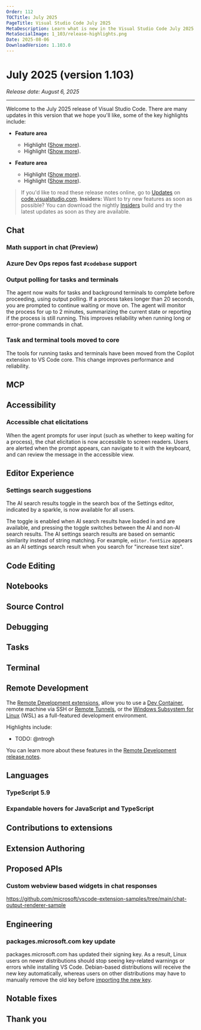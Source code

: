 ```yaml
---
Order: 112
TOCTitle: July 2025
PageTitle: Visual Studio Code July 2025
MetaDescription: Learn what is new in the Visual Studio Code July 2025 Release (1.103)
MetaSocialImage: 1_103/release-highlights.png
Date: 2025-08-06
DownloadVersion: 1.103.0
---
```

# July 2025 (version 1.103)

_Release date: August 6, 2025_

<!-- DOWNLOAD_LINKS_PLACEHOLDER -->

---

Welcome to the July 2025 release of Visual Studio Code. There are many updates in this version that we hope you'll like, some of the key highlights include:

* **Feature area**
  * Highlight ([Show more](#bookmark)).
  * Highlight ([Show more](#bookmark)).

* **Feature area**
  * Highlight ([Show more](#bookmark)).
  * Highlight ([Show more](#bookmark)).

>If you'd like to read these release notes online, go to [Updates](https://code.visualstudio.com/updates) on [code.visualstudio.com](https://code.visualstudio.com).
**Insiders:** Want to try new features as soon as possible? You can download the nightly [Insiders](https://code.visualstudio.com/insiders) build and try the latest updates as soon as they are available.

## Chat

### Math support in chat (Preview)

<!-- TODO: mjbvz -->

### Azure Dev Ops repos fast `#codebase` support

<!-- TODO: mjbvz -->


### Output polling for tasks and terminals

The agent now waits for tasks and background terminals to complete before proceeding, using output polling. If a process takes longer than 20 seconds, you are prompted to continue waiting or move on. The agent will monitor the process for up to 2 minutes, summarizing the current state or reporting if the process is still running. This improves reliability when running long or error-prone commands in chat.

### Task and terminal tools moved to core

The tools for running tasks and terminals have been moved from the Copilot extension to VS Code core. This change improves performance and reliability.



## MCP


## Accessibility

### Accessible chat elicitations

When the agent prompts for user input (such as whether to keep waiting for a process), the chat elicitation is now accessible to screen readers. Users are alerted when the prompt appears, can navigate to it with the keyboard, and can review the message in the accessible view.

## Editor Experience

### Settings search suggestions

The AI search results toggle in the search box of the Settings editor, indicated by a sparkle, is now available for all users.

The toggle is enabled when AI search results have loaded in and are available, and pressing the toggle switches between the AI and non-AI search results. The AI settings search results are based on semantic similarity instead of string matching. For example, `editor.fontSize` appears as an AI settings search result when you search for "increase text size".

## Code Editing


## Notebooks


## Source Control


## Debugging


## Tasks

## Terminal


## Remote Development

The [Remote Development extensions](https://marketplace.visualstudio.com/items?itemName=ms-vscode-remote.vscode-remote-extensionpack), allow you to use a [Dev Container](https://code.visualstudio.com/docs/devcontainers/containers), remote machine via SSH or [Remote Tunnels](https://code.visualstudio.com/docs/remote/tunnels), or the [Windows Subsystem for Linux](https://learn.microsoft.com/windows/wsl) (WSL) as a full-featured development environment.

Highlights include:

* TODO: @ntrogh

You can learn more about these features in the [Remote Development release notes](https://github.com/microsoft/vscode-docs/blob/main/remote-release-notes/v1_103.md).

## Languages

### TypeScript 5.9

<!-- TODO: mjbvz -->

### Expandable hovers for JavaScript and TypeScript

<!-- TODO: mjbvz -->

## Contributions to extensions


## Extension Authoring


## Proposed APIs

### Custom webview based widgets in chat responses

<!-- TODO: mjbvz -->

https://github.com/microsoft/vscode-extension-samples/tree/main/chat-output-renderer-sample

## Engineering

### packages.microsoft.com key update

packages.microsoft.com has updated their signing key. As a result, Linux users on newer distributions should stop seeing key-related warnings or errors while installing VS Code. Debian-based distributions will receive the new key automatically, whereas users on other distributions may have to manually remove the old key before [importing the new key](https://code.visualstudio.com/docs/setup/linux#_install-vs-code-on-linux).

## Notable fixes


## Thank you



<a id="scroll-to-top" role="button" title="Scroll to top" aria-label="scroll to top" href="#"><span class="icon"></span></a>
<link rel="stylesheet" type="text/css" href="css/inproduct_releasenotes.css"/>
